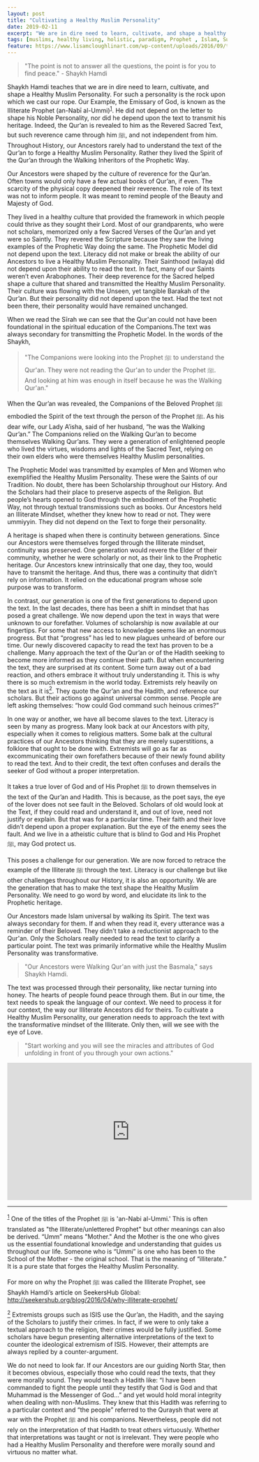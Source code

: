 ```yaml
---
layout: post
title: "Cultivating a Healthy Muslim Personality"
date: 2019-02-11
excerpt: "We are in dire need to learn, cultivate, and shape a healthy Muslim personality."
tags: [muslims, healthy living, holistic, paradigm, Prophet , Islam, Sufism]
feature: https://www.lisamcloughlinart.com/wp-content/uploads/2016/09/treelungs.png
---
```


> "The point is not to answer all the questions, the point is for you to find peace." - Shaykh Hamdi

<p id="section3">Shaykh Hamdi teaches that we are in dire need to learn, cultivate, and shape a Healthy Muslim Personality. For such a personality is the rock upon which we cast our rope. Our Example, the Emissary of God, is known as the Illiterate Prophet (an-Nabī al-Ummi)<sup><a href="#section1">1</a></sup>. He did not depend on the letter to shape his Noble Personality, nor did he depend upon the text to transmit his heritage. Indeed, the Qur’an is revealed to him as the Revered Sacred Text, but such reverence came through him ﷺ, and not independent from him. Throughout History, our Ancestors rarely had to understand the text of the Qur’an to forge a Healthy Muslim Personality. Rather they lived the Spirit of the Qur’an through the Walking Inheritors of the Prophetic Way.</p>

Our Ancestors were shaped by the culture of reverence for the Qur’an. Often towns would only have a few actual books of Qur’an, if even. The scarcity of the physical copy deepened their reverence. The role of its text was not to inform people. It was meant to remind people of the Beauty and Majesty of God.

They lived in a healthy culture that provided the framework in which people could thrive as they sought their Lord. Most of our grandparents, who were not scholars, memorized only a few Sacred Verses of the Qur’an and yet were so Saintly. They revered the Scripture because they saw the living examples of the Prophetic Way doing the same.  The Prophetic Model did not depend upon the text. Literacy did not make or break the ability of our Ancestors to live a Healthy Muslim Personality. Their Sainthood (wilaya) did not depend upon their ability to read the text. In fact, many of our Saints weren’t even Arabophones. Their deep reverence for the Sacred helped shape a culture that shared and transmitted the Healthy Muslim Personality. Their culture was flowing with the Unseen, yet tangible Barakah of the Qur’an.  But their personality did not depend upon the text. Had the text not been there, their personality would have remained unchanged.

When we read the Sīrah we can see that the Qur'an could not have been foundational in the spiritual education of the Companions.The text was always secondary for transmitting the Prophetic Model. In the words of the Shaykh,
> "The Companions were looking into the Prophet ﷺ to understand the Qur'an. They were not reading the Qur'an to under the Prophet ﷺ. And looking at him was enough in itself because he was the Walking Qur'an."

When the Qur’an was revealed, the Companions of the Beloved Prophet ﷺ embodied the Spirit of the text through the person of the Prophet ﷺ. As his dear wife, our Lady A’isha, said of her husband, “he was the Walking Qur’an.” The Companions relied on the Walking Qur’an to become themselves Walking Qur’ans. They were a generation of enlightened people who lived the virtues, wisdoms and lights of the Sacred Text, relying on their own elders who were themselves Healthy Muslim personalities.

The Prophetic Model was transmitted by examples of Men and Women who exemplified the Healthy Muslim Personality. These were the Saints of our Tradition. No doubt, there has been Scholarship throughout our History. And the Scholars had their place to preserve aspects of the Religion. But people’s hearts opened to God through the embodiment of the Prophetic Way, not through textual transmissions such as books. Our Ancestors held an Illiterate Mindset, whether they knew how to read or not. They were ummiyyin. They did not depend on the Text to forge their personality.

A heritage is shaped when there is continuity between generations. Since our Ancestors were themselves forged through the Illiterate mindset, continuity was preserved. One generation would revere the Elder of their community, whether he were scholarly or not, as their link to the Prophetic heritage. Our Ancestors knew intrinsically that one day, they too, would have to transmit the heritage. And thus, there was a continuity that didn’t rely on information. It relied on the educational program whose sole purpose was to transform.

<p id="section4">In contrast, our generation is one of the first generations to depend upon the text. In the last decades, there has been a shift in mindset that has posed a great challenge. We now depend upon the text in ways that were unknown to our forefather. Volumes of scholarship is now available at our fingertips. For some that new access to knowledge seems like an enormous progress. But that “progress” has led to new plagues unheard of before our time. Our newly discovered capacity to read the text has proven to be a challenge. Many approach the text of the Qur’an or of the Hadith seeking to become more informed as they continue their path. But when encountering the text, they are surprised at its content. Some turn away out of a bad reaction, and others embrace it without truly understanding it. This is why there is so much extremism in the world today. Extremists rely heavily on the text as it is<a href="#section2"><sup>2</sup></a>. They quote the Qur’an and the Hadith, and reference our scholars. But their actions go against universal common sense. People are left asking themselves: “how could God command such heinous crimes?”</p>

In one way or another, we have all become slaves to the text. Literacy is seen by many as progress. Many look back at our Ancestors with pity, especially when it comes to religious matters. Some balk at the cultural practices of our Ancestors thinking that they are merely superstitions, a folklore that ought to be done with. Extremists will go as far as excommunicating their own forefathers because of their newly found ability to read the text. And to their credit, the text often confuses and derails the seeker of God without a proper interpretation.

It takes a true lover of God and of His Prophet ﷺ to drown themselves in the text of the Qur’an and Hadith. This is because, as the poet says, the eye of the lover does not see fault in the Beloved. Scholars of old would look at the Text, if they could read and understand it, and out of love, need not justify or explain. But that was for a particular time. Their faith and their love didn’t depend upon a proper explanation. But the eye of the enemy sees the fault. And we live in a atheistic culture that is blind to God and His Prophet ﷺ, may God protect us.

This poses a challenge for our generation. We are now forced to retrace the example of the Illiterate ﷺ through the text. Literacy is our challenge but like other challenges throughout our History, it is also an opportunity. We are the generation that has to make the text shape the Healthy Muslim Personality. We need to go word by word, and elucidate its link to the Prophetic heritage. 

Our Ancestors made Islam universal by walking its Spirit. The text was always secondary for them. If and when they read it, every utterance was a reminder of their Beloved. They didn't take a reductionist approach to the Qur'an. Only the Scholars really needed to read the text to clarify a particular point. The text was primarily informative while the Healthy Muslim Personality was transformative. 

> "Our Ancestors were Walking Qur'an with just the Basmala," says Shaykh Hamdi.

The text was processed through their personality, like nectar turning into honey. The hearts of people found peace through them. But in our time, the text needs to speak the language of our context. We need to process it for our context, the way our Illiterate Ancestors did for theirs. To cultivate a Healthy Muslim Personality, our generation needs to approach the text with the transformative mindset of the Illiterate. Only then, will we see with the eye of Love.

> "Start working and you will see the miracles and attributes of God unfolding in front of you through your own actions."

<iframe src="https://www.facebook.com/plugins/video.php?href=https%3A%2F%2Fwww.facebook.com%2Fshaykhhamdi%2Fvideos%2F461515164383484%2F&show_text=0&width=560" width="560" height="315" style="border:none;overflow:hidden" scrolling="no" frameborder="0" allowTransparency="true" allowFullScreen="true"></iframe>

<hr>

<p id="section1"><sup><a href="#section3">1</a></sup> One of the titles of the Prophet ﷺ is 'an-Nabi al-Ummi.' This is often translated as "the Illiterate/unlettered Prophet" but other meanings can also be derived. “Umm” means "Mother." And the Mother is the one who gives us the essential foundational knowledge and understanding that guides us throughout our life. Someone who is “Ummi” is one who has been to the School of the Mother - the original school. That is the meaning of “illiterate.” It is a pure state that forges the Healthy Muslim Personality.

For more on why the Prophet ﷺ was called the Illiterate Prophet, see Shaykh Hamdi’s article on SeekersHub Global: <a href=" http://seekershub.org/blog/2016/04/why-illiterate-prophet/">http://seekershub.org/blog/2016/04/why-illiterate-prophet/</a></p>

<p id="section2"><a href="#section4"><sup>2</sup></a> Extremists groups such as ISIS use the Qur’an, the Hadith, and the saying of the Scholars to justify their crimes. In fact, if we were to only take a textual approach to the religion, their crimes would be fully justified. Some scholars have begun presenting alternative interpretations of the text to counter the ideological extremism of ISIS. However, their attempts are always replied by a counter-argument.

We do not need to look far. If our Ancestors are our guiding North Star, then it becomes obvious, especially those who could read the texts, that they were morally sound. They would teach a Hadith like: “I have been commanded to fight the people until they testify that God is God and that Muhammad is the Messenger of God…” and yet would hold moral integrity when dealing with non-Muslims. They knew that this Hadith was referring to a particular context and “the people” referred to the Quraysh that were at war with the Prophet ﷺ and his companions. Nevertheless, people did not rely on the interpretation of that Hadith to treat others virtuously. Whether that interpretations was taught or not is irrelevant. They were people who had a Healthy Muslim Personality and therefore were morally sound and virtuous no matter what.</p>
